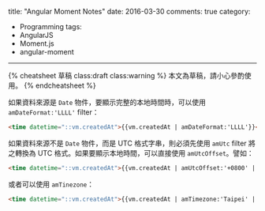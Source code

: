 title: "Angular Moment Notes"
date: 2016-03-30
comments: true
category:
  - Programming
tags:
  - AngularJS
  - Moment.js
  - angular-moment
---
{% cheatsheet 草稿 class:draft class:warning %}
本文為草稿，請小心參酌使用。
{% endcheatsheet %}


如果資料來源是 `Date` 物件，要顯示完整的本地時間時，可以使用 `amDateFormat:'LLLL'` filter：

```html
<time datetime="::vm.createdAt">{{vm.createdAt | amDateFormat:'LLLL'}}</time>
```

如果資料來源不是 `Date` 物件，而是 UTC 格式字串，則必須先使用 `amUtc` filter 將之轉換為 UTC 格式。如果要顯示本地時間，可以直接使用 `amUtcOffset`。譬如：

```html
<time datetime="::vm.createdAt">{{vm.createdAt | amUtcOffset:'+0800' | amDateFormat:'LLLL'}}</time>
```

或者可以使用 `amTinezone`：

```html
<time datetime="::vm.createdAt">{{vm.createdAt | amTimezone:'Taipei' | amDateFormat:'LLLL'}}</time>
```



